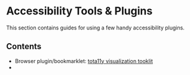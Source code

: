 # Accessibility Tools & Plugins

This section contains guides for using a few handy accessibility plugins.

## Contents
* Browser plugin/bookmarklet: [tota11y visualization tooklit](tota11y.md)
* 
